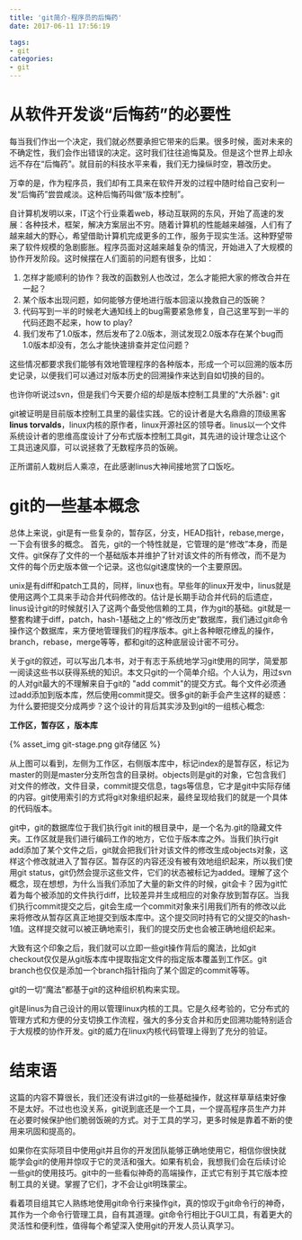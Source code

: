 ```yaml
---
title: 'git简介-程序员的后悔药'
date: 2017-06-11 17:56:19

tags:
- git
categories:
- git
---
```



# 从软件开发谈“后悔药”的必要性

每当我们作出一个决定，我们就必然要承担它带来的后果。很多时候，面对未来的不确定性，我们会作出错误的决定。这时我们往往追悔莫及。但是这个世界上却永远不存在“后悔药”。就目前的科技水平来看，我们无力操纵时空，篡改历史。

万幸的是，作为程序员，我们却有工具来在软件开发的过程中随时给自己安利一发“后悔药”尝尝咸淡。这种后悔药叫做“版本控制”。

<!-- more -->

自计算机发明以来，IT这个行业乘着web，移动互联网的东风，开始了高速的发展：各种技术，框架，解决方案层出不穷。随着计算机的性能越来越强，人们有了越来越大的野心，希望借助计算机完成更多的工作，服务于现实生活。这种野望带来了软件规模的急剧膨胀。程序员面对这越来越复杂的情況，开始进入了大规模的协作开发阶段。这时候摆在人们面前的问题有很多，比如：

1. 怎样才能顺利的协作？我改的函数别人也改过，怎么才能把大家的修改合并在一起？
2. 某个版本出现问题，如何能够方便地进行版本回滚以挽救自己的饭碗？
3. 代码写到一半的时候老大通知线上的bug需要紧急修复，自己这里写到一半的代码还跑不起来，how to play?
4. 我们发布了1.0版本，然后发布了2.0版本，测试发现2.0版本存在某个bug而1.0版本却没有，怎么才能快速排查并定位问题？

这些情况都要求我们能够有效地管理程序的各种版本，形成一个可以回溯的版本历史记录，以便我们可以通过对版本历史的回溯操作来达到自如切换的目的。

也许你听说过svn，但是我们今天要介绍的却是版本控制工具里的"大杀器": git

git被证明是目前版本控制工具里的最佳实践。它的设计者是大名鼎鼎的顶级黑客**linus torvalds**，linux内核的原作者，linux开源社区的领导者。linus以一个文件系统设计者的思维高度设计了分布式版本控制工具git，其先进的设计理念让这个工具迅速风靡，可以说拯救了无数程序员的饭碗。

正所谓前人栽树后人乘凉，在此感谢linus大神间接地赏了口饭吃。



# git的一些基本概念
总体上来说，git是有一些复杂的，暂存区，分支，HEAD指针，rebase,merge，一下会有很多的概念。
首先，git的一个特性就是，它管理的是“修改”本身，而是文件。git保存了文件的一个基础版本并维护了针对该文件的所有修改，而不是为文件的每个历史版本做一个记录。这也似git速度快的一个主要原因。

unix是有diff和patch工具的，同样，linux也有。早些年的linux开发中，linus就是使用这两个工具来手动合并代码修改的。估计是长期手动合并代码的后遗症，linus设计git的时候就引入了这两个备受他信赖的工具，作为git的基础。git就是一整套构建于diff，patch，hash-1基础之上的“修改历史”数据库，我们通过git命令操作这个数据库，来方便地管理我们的程序版本。git上各种眼花缭乱的操作，branch，rebase，merge等等，都和git的这种底层设计密不可分。

关于git的叙述，可以写出几本书，对于有志于系统地学习git使用的同学，简爱那一阅读这些书以获得系统的知识。本文只git的一个简单介绍。个人认为，用过svn的人对git最大的不理解来自于git的 "add commit"的提交方式。每个文件必须通过add添加到版本库，然后使用commit提交。很多git的新手会产生这样的疑惑：为什么要把提交分成两步？这个设计的背后其实涉及到git的一组核心概念:

**工作区，暂存区 ，版本库**

{% asset_img git-stage.png git存储区 %}

从上图可以看到，左侧为工作区，右侧版本库中，标记index的是暂存区，标记为master的则是master分支所包含的目录树。objects则是git的对象，它包含我们对文件的修改，文件目录，commit提交信息，tags等信息，它才是git中实际存储的内容。git使用索引的方式将git对象组织起来，最终呈现给我们的就是一个具体的代码版本。

git中，git的数据库位于我们执行git init的根目录中，是一个名为.git的隐藏文件夹。工作区就是我们进行编码工作的地方，它位于版本库之外。当我们执行git add添加了某个文件之后，git就会把我们针对该文件的修改生成objects对象，这样这个修改就进入了暂存区。暂存区的内容还没有被有效地组织起来，所以我们使用git status，git仍然会提示这些文件，它们的状态被标记为added。理解了这个概念，现在想想，为什么当我们添加了大量的新文件的时候，git会卡？因为git忙着为每个被添加的文件执行diff，比较差异并生成相应的对象存放到暂存区。当我们执行commit提交之后，git会生成一个commit对象来引用我们所有的修改以此来将修改从暂存区真正地提交到版本库中。这个提交同时持有它的父提交的hash-1值。这样提交就可以被正确地索引，我们的提交历史也会被正确地组织起来。

大致有这个印象之后，我们就可以立即一些git操作背后的魔法，比如git checkout仅仅是从git版本库中提取指定文件的指定版本覆盖到工作区。git branch也仅仅是添加一个branch指针指向了某个固定的commit等等。

git的一切“魔法”都基于git的这种组织机构来实现。


git是linus为自己设计的用以管理linux内核的工具。它是久经考验的，它分布式的管理方式和方便的分支切换工作流程，强大的多分支合并和历史回溯功能特别适合于大规模的协作开发。git的威力在linux内核代码管理上得到了充分的验证。

# 结束语
这篇的内容不算很长，我们还没有讲过git的一些基础操作，就这样草草结束好像不是太好。不过也也没关系，git说到底还是一个工具，一个提高程序员生产力并在必要时候保护他们脆弱饭碗的方式。对于工具的学习，更多时候是靠着不断的使用来巩固和提高的。

如果你在实际项目中使用git并且你的开发团队能够正确地使用它，相信你很快就能学会git的使用并惊叹于它的灵活和强大。如果有机会，我想我们会在后续讨论一些git的使用技巧。git中的一些看似神奇的高端操作，正式它有别于其它版本控制工具的关键。掌握了它们，才不会让git明珠蒙尘。


看着项目组其它人熟练地使用git命令行来操作git，真的惊叹于git命令行的神奇，其作为一个命令行管理工具，自有其道理。git命令行相比于GUI工具，有着更大的灵活性和便利性，值得每个希望深入使用git的开发人员认真学习。
